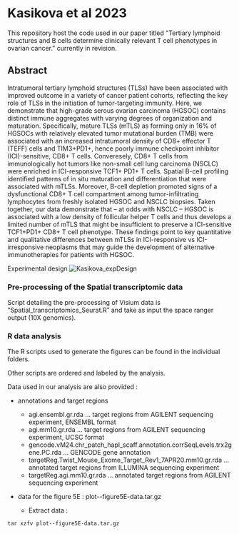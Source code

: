 # Kasikova et al 2023

This repository host the code used in our paper titled "Tertiary lymphoid structures and B cells determine clinically relevant T cell phenotypes in ovarian cancer." currently in revision.

## Abstract

Intratumoral tertiary lymphoid structures (TLSs) have been associated with improved outcome in a variety of cancer patient cohorts, reflecting the key role of TLSs in the initiation of tumor-targeting immunity. Here, we demonstrate that high-grade serous ovarian carcinoma (HGSOC) contains distinct immune aggregates with varying degrees of organization and maturation. Specifically, mature TLSs (mTLS) as forming only in 16% of HGSOCs with relatively elevated tumor mutational burden (TMB) were associated with an increased intratumoral density of CD8+ effector T (TEFF) cells  and TIM3+PD1+, hence poorly immune checkpoint inhibitor (ICI)-sensitive, CD8+ T cells. Converesely, CD8+ T cells from immunologically hot tumors like non-small cell lung carcinoma (NSCLC) were enriched in ICI-responsive TCF1+ PD1+ T cells. Spatial B-cell profiling identified patterns of in situ maturation and differentiation that were associated with mTLSs. Moreover, B-cell depletion promoted signs of a dysfunctional CD8+ T cell compartment among tumor-infiltrating lymphocytes from freshly isolated HGSOC and NSCLC biopsies. Taken together, our data demonstrate that – at odds with NSCLC – HGSOC is associated with a low density of follicular helper T cells and thus develops a limited number of mTLS that might be insufficient to preserve a ICI-sensitive TCF1+PD1+ CD8+ T cell phenotype. These findings point to key quantitative and qualitative differences between mTLSs in ICI-responsive vs ICI-irresponsive neoplasms that may guide the development of alternative immunotherapies for patients with HGSOC.

Experimental design
![Kasikova_expDesign](https://github.com/pepap/sotio-NatComm-2023/assets/7227977/832feb74-d803-4fe6-9d19-5aa4c9fdd396)

### Pre-processing of the Spatial transcriptomic data

Script detailing the pre-processing of Visium data is “Spatial_transcriptomics_Seurat.R” and take as input the space ranger output (10X genomics).

### R data analysis

The R scripts used to generate the figures can be found in the individual folders.

Other scripts are ordered and labeled by the analysis.

Data used in our analysis are also provided :
+ annotations and target regions
  - agi.ensembl.gr.rda                                                          ...  target regions from AGILENT sequencing experiment, ENSEMBL format
  - agi.mm10.gr.rda                                                             ...  target regions from AGILENT sequencing experiment, UCSC format
  - gencode.vM24.chr_patch_hapl_scaff.annotation.corrSeqLevels.trx2gene.PC.rda  ...  GENCODE gene annotation
  - targetReg.Twist_Mouse_Exome_Target_Rev1_7APR20.mm10.gr.rda                  ...  annotated target regions from ILLUMINA sequencing experiment
  - targetReg.agi.mm10.gr.rda                                                   ...  annotated target regions from AGILENT sequencing experiment

+ data for the figure 5E : plot--figure5E-data.tar.gz
  - Extract data :
```
tar xzfv plot--figure5E-data.tar.gz
```
